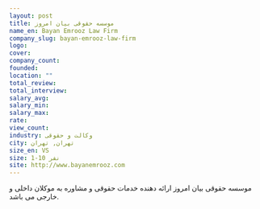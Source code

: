 ```yaml
---
layout: post
title: موسسه حقوقی بیان امروز
name_en: Bayan Emrooz Law Firm
company_slug: bayan-emrooz-law-firm
logo: 
cover: 
company_count:
founded:
location: ""
total_review: 
total_interview: 
salary_avg: 
salary_min: 
salary_max: 
rate: 
view_count: 
industry: وکالت و حقوقی
city: تهران, تهران
size_en: VS
size: 1-10 نفر
site: http://www.bayanemrooz.com
---
```


موسسه حقوقی بیان امروز ارائه دهنده خدمات حقوقی و مشاوره به موکلان داخلی و خارجی می باشد.
